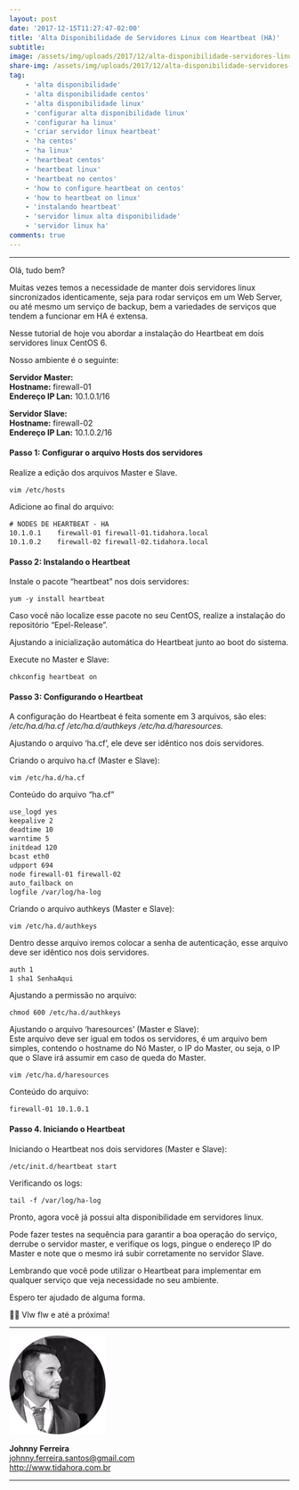 ```yaml
---
layout: post
date: '2017-12-15T11:27:47-02:00'
title: 'Alta Disponibilidade de Servidores Linux com Heartbeat (HA)'
subtitle:
image: /assets/img/uploads/2017/12/alta-disponibilidade-servidores-linux-heartbeat-ha.png
share-img: /assets/img/uploads/2017/12/alta-disponibilidade-servidores-linux-heartbeat-ha.png
tag:
    - 'alta disponibilidade'
    - 'alta disponibilidade centos'
    - 'alta disponibilidade linux'
    - 'configurar alta disponibilidade linux'
    - 'configurar ha linux'
    - 'criar servidor linux heartbeat'
    - 'ha centos'
    - 'ha linux'
    - 'heartbeat centos'
    - 'heartbeat linux'
    - 'heartbeat no centos'
    - 'how to configure heartbeat on centos'
    - 'how to heartbeat on linux'
    - 'instalando heartbeat'
    - 'servidor linux alta disponibilidade'
    - 'servidor linux ha'
comments: true
---
```

- - - - - -

Olá, tudo bem?

Muitas vezes temos a necessidade de manter dois servidores linux sincronizados identicamente, seja para rodar serviços em um Web Server, ou até mesmo um serviço de backup, bem a variedades de serviços que tendem a funcionar em HA é extensa.

Nesse tutorial de hoje vou abordar a instalação do Heartbeat em dois servidores linux CentOS 6.

Nosso ambiente é o seguinte:

**Servidor Master:**  
**Hostname:** firewall-01  
**Endereço IP Lan:** 10.1.0.1/16

**Servidor Slave:**  
**Hostname:** firewall-02  
**Endereço IP Lan:** 10.1.0.2/16

#### Passo 1: Configurar o arquivo Hosts dos servidores

Realize a edição dos arquivos Master e Slave.

```
vim /etc/hosts
```

Adicione ao final do arquivo:

```
# NODES DE HEARTBEAT - HA
10.1.0.1	firewall-01	firewall-01.tidahora.local
10.1.0.2	firewall-02	firewall-02.tidahora.local
```

#### Passo 2: Instalando o Heartbeat

Instale o pacote “heartbeat” nos dois servidores:

```
yum -y install heartbeat
```

Caso você não localize esse pacote no seu CentOS, realize a instalação do repositório “Epel-Release”.

Ajustando a inicialização automática do Heartbeat junto ao boot do sistema.

Execute no Master e Slave:

```
chkconfig heartbeat on
```

#### Passo 3: Configurando o Heartbeat

A configuração do Heartbeat é feita somente em 3 arquivos, são eles: */etc/ha.d/ha.cf* */etc/ha.d/authkeys /etc/ha.d/haresources.*

Ajustando o arquivo ‘ha.cf’, ele deve ser idêntico nos dois servidores.

Criando o arquivo ha.cf (Master e Slave):

```
vim /etc/ha.d/ha.cf
```

Conteúdo do arquivo “ha.cf”

```
use_logd yes
keepalive 2
deadtime 10
warntime 5
initdead 120
bcast eth0
udpport 694
node firewall-01 firewall-02
auto_failback on
logfile /var/log/ha-log
```

Criando o arquivo authkeys (Master e Slave):

```
vim /etc/ha.d/authkeys
```

Dentro desse arquivo iremos colocar a senha de autenticação, esse arquivo deve ser idêntico nos dois servidores.

```
auth 1
1 sha1 SenhaAqui
```

Ajustando a permissão no arquivo:

```
chmod 600 /etc/ha.d/authkeys
```

Ajustando o arquivo ‘haresources’ (Master e Slave):  
Este arquivo deve ser igual em todos os servidores, é um arquivo bem simples, contendo o hostname do Nó Master, o IP do Master, ou seja, o IP que o Slave irá assumir em caso de queda do Master.

```
vim /etc/ha.d/haresources
```

Conteúdo do arquivo:

```
firewall-01 10.1.0.1
```

#### Passo 4. Iniciando o Heartbeat

Iniciando o Heartbeat nos dois servidores (Master e Slave):

```
/etc/init.d/heartbeat start
```

Verificando os logs:

```
tail -f /var/log/ha-log
```

Pronto, agora você já possui alta disponibilidade em servidores linux.

Pode fazer testes na sequência para garantir a boa operação do serviço, derrube o servidor master, e verifique os logs, pingue o endereço IP do Master e note que o mesmo irá subir corretamente no servidor Slave.

Lembrando que você pode utilizar o Heartbeat para implementar em qualquer serviço que veja necessidade no seu ambiente.

Espero ter ajudado de alguma forma.

👋🏼 Vlw flw e até a próxima!

- - - - - -

![](/assets/img/uploads/2017/11/foto-perfil-redondo-johnny.png)

**Johnny Ferreira**  
<johnny.ferreira.santos@gmail.com>  
<http://www.tidahora.com.br>

- - - - - -
